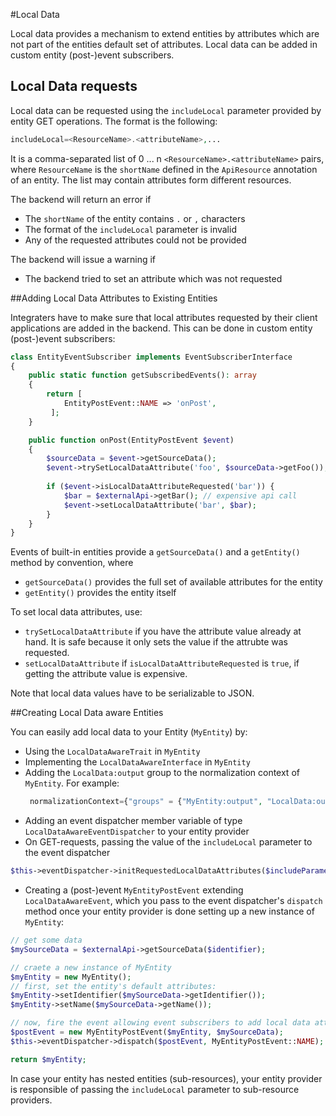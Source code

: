 #Local Data

Local data provides a mechanism to extend entities by attributes which are not part of the entities default set of attributes. Local data can be added in custom entity (post-)event subscribers.

## Local Data requests

Local data can be requested using the `includeLocal` parameter provided by entity GET operations. The format is the following:

```php
includeLocal=<ResourceName>.<attributeName>,...
```

It is a comma-separated list of 0 ... n `<ResourceName>.<attributeName>` pairs, where `ResourceName` is the `shortName` defined in the `ApiResource` annotation of an entity. The list may contain attributes form different resources. 

The backend will return an error if
* The `shortName` of the entity contains `.` or `,` characters 
* The format of the `includeLocal` parameter is invalid
* Any of the requested attributes could not be provided

The backend will issue a warning if
* The backend tried to set an attribute which was not requested

##Adding Local Data Attributes to Existing Entities

Integraters have to make sure that local attributes requested by their client applications are added in the backend. This can be done in custom entity (post-)event subscribers:

```php
class EntityEventSubscriber implements EventSubscriberInterface
{
    public static function getSubscribedEvents(): array
    {
        return [
            EntityPostEvent::NAME => 'onPost',
         ];
    }

    public function onPost(EntityPostEvent $event)
    {
        $sourceData = $event->getSourceData();
        $event->trySetLocalDataAttribute('foo', $sourceData->getFoo());
        
        if ($event->isLocalDataAttributeRequested('bar')) {
            $bar = $externalApi->getBar(); // expensive api call
            $event->setLocalDataAttribute('bar', $bar);
        }
    }
}
```
Events of built-in entities provide a `getSourceData()` and a `getEntity()` method by convention, where
* `getSourceData()` provides the full set of available attributes for the entity
* `getEntity()` provides the entity itself

To set local data attributes, use:
* `trySetLocalDataAttribute` if you have the attribute value already at hand. It is safe because it only sets the value if the attrubte was requested.
* `setLocalDataAttribute` if `isLocalDataAttributeRequested` is `true`, if getting the attribute value is expensive.

Note that local data values have to be serializable to JSON.

##Creating Local Data aware Entities

You can easily add local data to your Entity (`MyEntity`) by:

* Using the `LocalDataAwareTrait` in `MyEntity`
* Implementing the `LocalDataAwareInterface` in `MyEntity`
* Adding the `LocalData:output` group to the normalization context of `MyEntity`. For example:
  ```php
   normalizationContext={"groups" = {"MyEntity:output", "LocalData:output"}}
  ```
* Adding an event dispatcher member variable of type `LocalDataAwareEventDispatcher` to your entity provider
* On GET-requests, passing the value of the `includeLocal` parameter to the event dispatcher
```php
$this->eventDispatcher->initRequestedLocalDataAttributes($includeParameter);
```
* Creating a (post-)event `MyEntityPostEvent` extending `LocalDataAwareEvent`, which you pass to the event dispatcher's `dispatch` method once your entity provider is done setting up a new instance of `MyEntity`:
```php
// get some data
$mySourceData = $externalApi->getSourceData($identifier);

// craete a new instance of MyEntity
$myEntity = new MyEntity();
// first, set the entity's default attributes:
$myEntity->setIdentifier($mySourceData->getIdentifier());
$myEntity->setName($mySourceData->getName());

// now, fire the event allowing event subscribers to add local data attributes
$postEvent = new MyEntityPostEvent($myEntity, $mySourceData);
$this->eventDispatcher->dispatch($postEvent, MyEntityPostEvent::NAME);

return $myEntity;
```

In case your entity has nested entities (sub-resources), your entity provider is responsible of passing the `includeLocal` parameter to sub-resource providers.